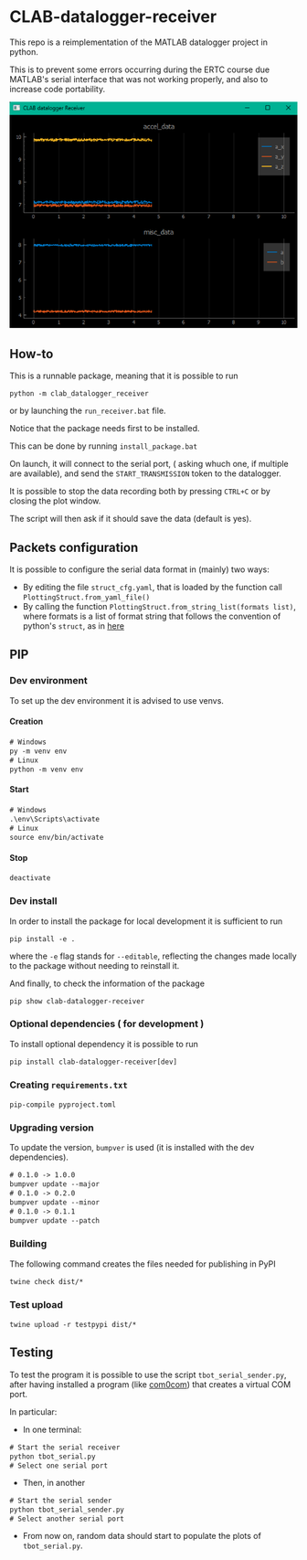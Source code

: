 # CLAB-datalogger-receiver
This repo is a reimplementation of the MATLAB datalogger project in python.

This is to prevent some errors occurring during the ERTC course due MATLAB's serial interface that was not working properly, and also to increase code portability.

![plotter-screenshot](docs/images/plotter_screenshot.png)

## How-to

This is a runnable package, meaning that it is possible to run

```console
python -m clab_datalogger_receiver
```

or by launching the `run_receiver.bat` file.

Notice that the package needs first to be installed.

This can be done by running `install_package.bat`

On launch, it will connect to the serial port,
( asking whuch one, if multiple are available),
and send the `START_TRANSMISSION` token to the datalogger.

It is possible to stop the data recording both by pressing `CTRL+C` or by closing the plot window.

The script will then ask if it should save the data (default is yes).

## Packets configuration

It is possible to configure the serial data format in (mainly) two ways:

- By editing the file `struct_cfg.yaml`, that is loaded by the function call `PlottingStruct.from_yaml_file()`
- By calling the function `PlottingStruct.from_string_list(formats list)`, where formats is a list of format string that follows the convention of python's `struct`, as in [here](https://docs.python.org/3/library/struct.html#format-characters)


## PIP

### Dev environment

To set up the dev environment it is advised to use venvs.

#### Creation

```console
# Windows
py -m venv env
# Linux
python -m venv env

```

#### Start

```console
# Windows
.\env\Scripts\activate
# Linux
source env/bin/activate
```
#### Stop

```console
deactivate
```

### Dev install

In order to install the package for local development it is sufficient to run

```console
pip install -e .
```

where the `-e` flag stands for `--editable`,
reflecting the changes made locally to the package
without needing to reinstall it.

And finally, to check the information of the package

```console
pip show clab-datalogger-receiver 
```

### Optional dependencies ( for development )

To install optional dependency it is possible to run

```console
pip install clab-datalogger-receiver[dev]
```

### Creating `requirements.txt`

```console
pip-compile pyproject.toml
```

### Upgrading version

To update the version, `bumpver` is used 
(it is installed with the dev dependencies).

```console
# 0.1.0 -> 1.0.0
bumpver update --major
# 0.1.0 -> 0.2.0
bumpver update --minor
# 0.1.0 -> 0.1.1
bumpver update --patch
```

### Building

The following command creates the files needed for publishing in PyPI

```console
twine check dist/*
```

### Test upload

```console
twine upload -r testpypi dist/*
```

## Testing

To test the program it is possible to use the script `tbot_serial_sender.py`,
after having installed a program (like [com0com](https://com0com.sourceforge.net/)) that creates a virtual COM port.

In particular:

- In one terminal:
```console
# Start the serial receiver
python tbot_serial.py
# Select one serial port
```

- Then, in another
```console
# Start the serial sender
python tbot_serial_sender.py
# Select another serial port
```

- From now on, random data should start to populate the plots of `tbot_serial.py`.

